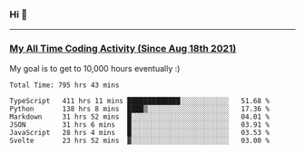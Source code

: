 ### Hi 🙂

---

### <a href="https://wakatime.com/@Eroxl">My All Time Coding Activity (Since Aug 18th 2021)</a>
My goal is to get to 10,000 hours eventually :)
<!--START_SECTION:waka-->

```text
Total Time: 795 hrs 43 mins

TypeScript   411 hrs 11 mins █████████████░░░░░░░░░░░░   51.68 %
Python       138 hrs 8 mins  ████▒░░░░░░░░░░░░░░░░░░░░   17.36 %
Markdown     31 hrs 52 mins  █░░░░░░░░░░░░░░░░░░░░░░░░   04.01 %
JSON         31 hrs 6 mins   █░░░░░░░░░░░░░░░░░░░░░░░░   03.91 %
JavaScript   28 hrs 4 mins   █░░░░░░░░░░░░░░░░░░░░░░░░   03.53 %
Svelte       23 hrs 52 mins  ▓░░░░░░░░░░░░░░░░░░░░░░░░   03.00 %
```

<!--END_SECTION:waka-->
